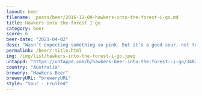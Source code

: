 ```yaml
---
layout: beer
filename: _posts/beer/2016-11-09-hawkers-into-the-forest-i-go.md
title: Hawkers into the forest I go
category: beer
score: 6
beer-date: "2021-04-02"
desc: "Wasn’t expecting something so pink. But it’s a good sour, not too much or too sweet"
permalink: /beer/:title.html
img: /img/list/hawkers-into-the-forest-i-go.jpeg
untappd: "https://untappd.com/b/hawkers-beer-into-the-forest--i-go/3482354"
country: "Australia"
brewery: "Hawkers Beer"
breweryURL: "breweryURL"
style: "Sour - Fruited"
---
```

